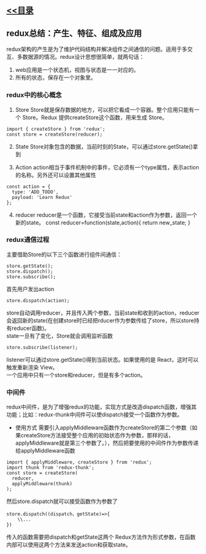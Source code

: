 ## [<<目录](https://github.com/snsart/blog/blob/master/README.md)

## redux总结：产生、特征、组成及应用
redux架构的产生是为了维护代码结构并解决组件之间通信的问题。适用于多交互、多数据源的情况。redux设计思想很简单，就两句话：
1. web应用是一个状态机，视图与状态是一一对应的。
2. 所有的状态，保存在一个对象里。

### redux中的核心概念
1. Store
Store就是保存数据的地方，可以把它看成一个容器。整个应用只能有一个 Store。Redux 提供createStore这个函数，用来生成 Store。
```
import { createStore } from 'redux';
const store = createStore(reducer);
```

2. State
Store对象包含的数据，当前时刻的State，可以通过store.getState()拿到

3. Action
action相当于事件机制中的事件，它必须有一个type属性，表示action的名称。另外还可以设置其他属性
```
const action = {
  type: 'ADD_TODO',
  payload: 'Learn Redux'
};
```
4. reducer
reducer是一个函数，它接受当前state和action作为参数，返回一个新的state。
const reducer=function(state,action){
	return new_state;
}

### redux通信过程
主要借助Store的以下三个函数进行组件间通信：
```
store.getState();
store.dispatch();
store.subscribe();
```
首先用户发出action
```
store.dispatch(action);
```
store自动调用reducer，并且传入两个参数，当前state和收到的action，reducer会返回新的state(在创建store时已经把rducer作为参数传给了store，所以store持有reducer函数)。<br>
state一旦有了变化，Store就会调用监听函数
```
store.subscribe(listener);
```
listener可以通过store.getState()得到当前状态。如果使用的是 React，这时可以触发重新渲染 View。<br>
一个应用中只有一个store和reducer，但是有多个action。

### 中间件
redux中间件，是为了增强redux的功能，实现方式是改造dispatch函数，增强其功能；比如：redux-thunk中间件可以使dispatch接受一个函数作为参数。
* 使用方式
需要引入applyMiddleware函数作为createStore的第二个参数（如果createStore方法接受整个应用的初始状态作为参数，那样的话，applyMiddleware就是第三个参数了。），然后把要使用的中间件作为参数传递给applyMiddleware函数
```
import { applyMiddleware, createStore } from 'redux';
import thunk from 'redux-thunk';
const store = createStore(
  reducer,
  applyMiddleware(thunk)
);
```
然后store.dispatch就可以接受函数作为参数了
```
store.dispatch((dispatch，getState)=>{
	\\...
})
```
传入的函数需要把dispatch和getState这两个 Redux方法作为形式参数，在函数内部可以使用这两个方法来发送action和获取state。
